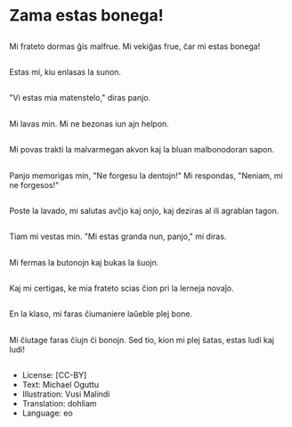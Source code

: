 # Zama estas bonega!

##
Mi frateto dormas ĝis malfrue. Mi vekiĝas frue, ĉar mi estas bonega!

##
Estas mi, kiu enlasas la sunon.

##
"Vi estas mia matenstelo," diras panjo.

##
Mi lavas min. Mi ne bezonas iun ajn helpon.

##
Mi povas trakti la malvarmegan akvon kaj la bluan malbonodoran sapon.

##
Panjo memorigas min, "Ne forgesu la dentojn!" Mi respondas, "Neniam, mi ne forgesos!"

##
Poste la lavado, mi salutas avĉjo kaj onjo, kaj deziras al ili agrablan tagon.

##
Tiam mi vestas min. "Mi estas granda nun, panjo," mi diras.

##
Mi fermas la butonojn kaj bukas la ŝuojn.

##
Kaj mi certigas, ke mia frateto scias ĉion pri la lerneja novaĵo.

##
En la klaso, mi faras ĉiumaniere laŭeble plej bone.

##
Mi ĉiutage faras ĉiujn ĉi bonojn. Sed tio, kion mi plej ŝatas, estas ludi kaj ludi!

##
* License: [CC-BY]
* Text: Michael Oguttu
* Illustration: Vusi Malindi
* Translation: dohliam
* Language: eo
